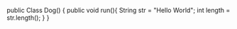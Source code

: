 public Class Dog() {
    public void run(){
        String str = "Hello World";
        int length = str.length();
    }
}